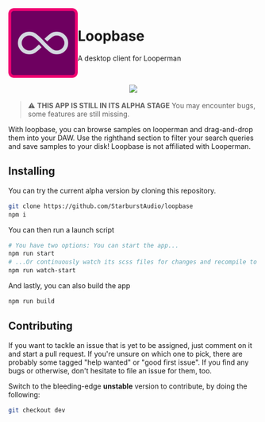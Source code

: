 <img align="left" width="140" height="140" src="img/logo_readme.svg">
<h1>Loopbase</h1>
<p>A desktop client for Looperman</p>
<br>
<p align="center">
  <img width="800" src="https://i.imgur.com/Z7Q9scj.png">
</p>
  
> :warning: **THIS APP IS STILL IN ITS ALPHA STAGE**
> You may encounter bugs, some features are still missing.

With loopbase, you can browse samples on looperman and drag-and-drop them into your DAW. Use the righthand section to filter your search queries and save samples to your disk! Loopbase is not affiliated with Looperman.

## Installing

You can try the current alpha version by cloning this repository.

```sh
git clone https://github.com/StarburstAudio/loopbase
npm i
```

You can then run a launch script

```sh
# You have two options: You can start the app...
npm run start
# ...Or continuously watch its scss files for changes and recompile to css.
npm run watch-start
```

And lastly, you can also build the app

```sh
npm run build
```

## Contributing

If you want to tackle an issue that is yet to be assigned, just comment on it and start a pull request. If you're unsure on which one to pick, there are probably some tagged "help wanted" or "good first issue". If you find any bugs or otherwise, don't hesitate to file an issue for them, too.

Switch to the bleeding-edge **unstable** version to contribute, by doing the following:

```sh
git checkout dev
```

